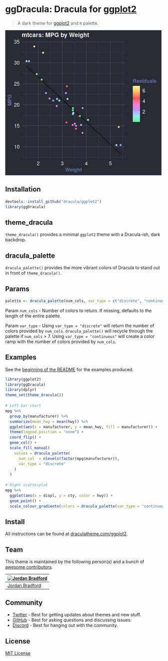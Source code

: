 # ggDracula: Dracula for [ggplot2](https://github.com/tidyverse/ggplot2)

> A dark theme for [ggplot2](https://github.com/tidyverse/ggplot2) and `R` palette.

![MPG Plots](screenshot.png)

## Installation
```R
devtools::install_github("dracula/ggplot2")
library(ggDracula)
```

## theme_dracula

`theme_dracula()` provides a minimal `ggplot2` theme with a Dracula-ish, dark backdrop.

## dracula_palette

`dracula_palette()` provides the more vibrant colors of Dracula to stand out in front of `theme_dracula()`.

## Params

```R
palette <- dracula_palette(num_cols, var_type = c("discrete", "continuous"))
```

Param `num_cols` - Number of colors to return. If missing, defaults to the length of the entire palette.

Param `var_type` - Using `var_type = "discrete"` will return the number of colors provided by `num_cols`. `dracula_palette()` will recycle through the palette if `num_cols` > 7. Using `var_type = "continuous"` will create a color ramp with the number of colors provided by `num_cols`.

## Examples

See the [beginning of the README](#ggdracula-dracula-for-ggplot2) for the examples produced.

```R
library(ggplot2)
library(ggDracula)
library(dplyr)
theme_set(theme_dracula())

# Left bar chart
mpg %>%
  group_by(manufacturer) %>%
  summarize(mean_hwy = mean(hwy)) %>%
  ggplot(aes(x = manufacturer, y = mean_hwy, fill = manufacturer)) +
  theme(legend.position = "none") +
  coord_flip() +
  geom_col() +
  scale_fill_manual(
    values = dracula_palette(
      num_col  = nlevels(factor(mpg$manufacturer)),
      var_type = "discrete"
    )
  )

# Right scatterplot
mpg %>%
  ggplot(aes(x = displ, y = cty, color = hwy)) +
  geom_point() +
  scale_colour_gradientn(colors = dracula_palette(var_type = "continuous"))
```

## Install

All instructions can be found at [draculatheme.com/ggplot2](https://draculatheme.com/ggplot2).

## Team

This theme is maintained by the following person(s) and a bunch of [awesome contributors](https://github.com/dracula/ggplot2/graphs/contributors).

| [![Jordan Bradford](https://github.com/jrdnbradford.png?size=100)](https://github.com/jrdnbradford) |
| --------------------------------------------------------------------------------------------------- |
| [Jordan Bradford](https://github.com/jrdnbradford)                                                  |

## Community

- [Twitter](https://twitter.com/draculatheme) - Best for getting updates about themes and new stuff.
- [GitHub](https://github.com/dracula/dracula-theme/discussions) - Best for asking questions and discussing issues.
- [Discord](https://draculatheme.com/discord-invite) - Best for hanging out with the community.

## License

[MIT License](./LICENSE)
